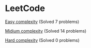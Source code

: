 # LeetCode

[Easy complexity](Easy/) (Solved 7 problems)

[Midium complexity](Medium/) (Solved 14 problems)

[Hard complexity](Hard/) (Solved 0 problems)
